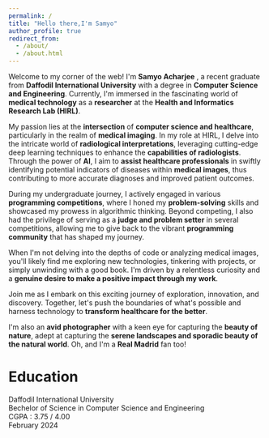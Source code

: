 ```yaml
---
permalink: /
title: "Hello there,I'm Samyo"
author_profile: true
redirect_from: 
  - /about/
  - /about.html
---
```


Welcome to my corner of the web! I'm <b>Samyo Acharjee</b> , a recent graduate from <b>Daffodil International University</b> with a degree in <b>Computer Science and Engineering</b>. Currently, I'm immersed in the fascinating world of <b>medical technology</b> as a <b>researcher</b> at the <b>Health and Informatics Research Lab (HIRL)</b>.

My passion lies at the <b>intersection</b> of <b>computer science and healthcare</b>, particularly in the realm of <b>medical imaging</b>. In my role at HIRL, I delve into the intricate world of <b>radiological interpretations</b>, leveraging cutting-edge deep learning techniques to enhance the <b>capabilities of radiologists</b>. Through the power of <b>AI</b>, I aim to <b>assist healthcare professionals</b> in swiftly identifying potential indicators of diseases within <b>medical images</b>, thus contributing to more accurate diagnoses and improved patient outcomes.

During my undergraduate journey, I actively engaged in various <b>programming competitions</b>, where I honed my <b>problem-solving</b> skills and showcased my prowess in algorithmic thinking. Beyond competing, I also had the privilege of serving as a <b>judge and problem setter</b> in several competitions, allowing me to give back to the vibrant <b>programming community</b> that has shaped my journey.

When I'm not delving into the depths of code or analyzing medical images, you'll likely find me exploring new technologies, tinkering with projects, or simply unwinding with a good book. I'm driven by a relentless curiosity and a <b>genuine desire to make a positive impact through my work</b>.

Join me as I embark on this exciting journey of exploration, innovation, and discovery. Together, let's push the boundaries of what's possible and harness technology to <b>transform healthcare for the better</b>.

I'm also an <b>avid photographer</b> with a keen eye for capturing the <b>beauty of nature</b>, adept at capturing the <b>serene landscapes and sporadic beauty of the natural world</b>. Oh, and I'm a <b>Real Madrid</b> fan too!

# Education 

Daffodil International University <br>
Bechelor of Science in Computer Science and Engineering <br>
CGPA : 3.75 / 4.00 <br>
February 2024